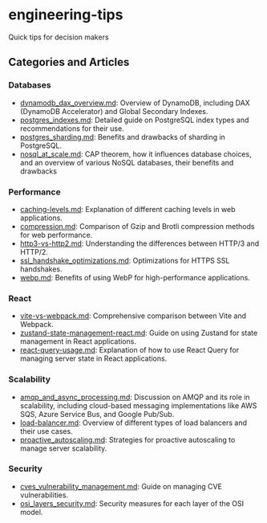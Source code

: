 # engineering-tips
Quick tips for decision makers

## Categories and Articles

### Databases
- [dynamodb_dax_overview.md](databases/dynamodb_dax_overview.md): Overview of DynamoDB, including DAX (DynamoDB Accelerator) and Global Secondary Indexes.
- [postgres_indexes.md](databases/postgres_indexes.md): Detailed guide on PostgreSQL index types and recommendations for their use.
- [postgres_sharding.md](databases/postgres_sharding.md): Benefits and drawbacks of sharding in PostgreSQL.
- [nosql_at_scale.md](databases/nosql_at_scale.md): CAP theorem, how it influences database choices, and an overview of various NoSQL databases, their benefits and drawbacks

### Performance
- [caching-levels.md](performance/caching-levels.md): Explanation of different caching levels in web applications.
- [compression.md](performance/compression.md): Comparison of Gzip and Brotli compression methods for web performance.
- [http3-vs-http2.md](performance/http3-vs-http2.md): Understanding the differences between HTTP/3 and HTTP/2.
- [ssl_handshake_optimizations.md](performance/ssl_handshake_optimizations.md): Optimizations for HTTPS SSL handshakes.
- [webp.md](performance/webp.md): Benefits of using WebP for high-performance applications.

### React
- [vite-vs-webpack.md](react/vite-vs-webpack.md): Comprehensive comparison between Vite and Webpack.
- [zustand-state-management-react.md](react/zustand-state-management-react.md): Guide on using Zustand for state management in React applications.
- [react-query-usage.md](react/react-query-usage.md): Explanation of how to use React Query for managing server state in React applications.

### Scalability
- [amqp_and_async_processing.md](scalability/amqp_and_async_processing.md): Discussion on AMQP and its role in scalability, including cloud-based messaging implementations like AWS SQS, Azure Service Bus, and Google Pub/Sub.
- [load-balancer.md](scalability/load-balancer.md): Overview of different types of load balancers and their use cases.
- [proactive_autoscaling.md](scalability/proactive_autoscaling.md): Strategies for proactive autoscaling to manage server scalability.

### Security
- [cves_vulnerability_management.md](security/cves_vulnerability_management.md): Guide on managing CVE vulnerabilities.
- [osi_layers_security.md](security/osi_layers_security.md): Security measures for each layer of the OSI model.